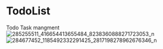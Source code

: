# TodoList
Todo Task mangment ![285255511_416654413655484_8238360888271723053_n](https://user-images.githubusercontent.com/68763482/184995298-bf3be914-ac7f-4fc0-bd64-99b29e967f7f.jpg)
![284677452_1185492332291425_2817198278962676346_n](https://user-images.githubusercontent.com/68763482/184995302-ba25bfd0-b1bd-4d77-a545-8fb62a7c9fdb.jpg)
